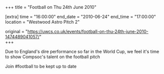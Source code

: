 +++
title = "Football on Thu 24th June 2010"

[extra]
time = "16:00:00"
end_date = "2010-06-24"
end_time = "17:00:00"
location = "Westwood Astro Pitch 2"

original = "https://uwcs.co.uk/events/football-on-thu-24th-june-2010-1474489041057/"    
+++

Due to England's dire performance so far in the World Cup, we feel it's time to show Compsoc's talent on the football pitch

Join \#football to be kept up to date


